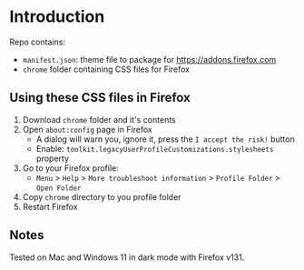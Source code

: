 # Introduction

Repo contains:

- `manifest.json`: theme file to package for https://addons.firefox.com
- `chrome` folder containing CSS files for Firefox

## Using these CSS files in Firefox

1. Download `chrome` folder and it's contents
2. Open `about:config` page in Firefox
    - A dialog will warn you, ignore it, press the `I accept the risk!` button
    - Enable: `toolkit.legacyUserProfileCustomizations.stylesheets` property
3. Go to your Firefox profile:
    - `Menu` > `Help` > `More troubleshoot information` > `Profile Folder` > `Open Folder`
4. Copy `chrome` directory to you profile folder
5. Restart Firefox

## Notes

Tested on Mac and Windows 11 in dark mode with Firefox v131.
